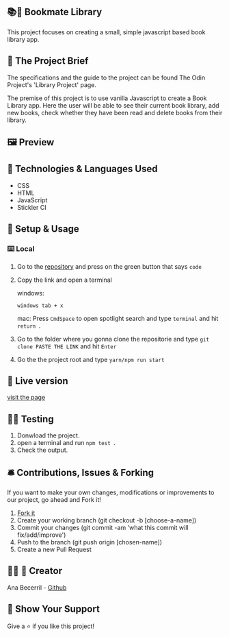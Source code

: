 ## 📚📗 Bookmate Library

This project focuses on creating a small, simple javascript based book library app.

## 🧮 The Project Brief

The specifications and the guide to the project can be found The Odin Project's 'Library Project' page.

The premise of this project is to use vanilla Javascript to create a Book Library app. Here the user will be able to see their current book library, add new books, check whether they have been read and delete books from their library.

## 🖼️ Preview

## 🧬 Technologies & Languages Used
- CSS
- HTML
- JavaScript
- Stickler CI

## 🔰 Setup & Usage

### ⌨️ Local 

1. Go to the [repository](https://github.com/Ana-Becerril/library_js) and press on the green button that says ```code```
2. Copy the link and open a terminal 

    windows:

    ```windows tab + x ```

    mac: Press ```CmdSpace``` to open spotlight search and type ```terminal``` and hit ```return ```.


3. Go to the folder where you gonna clone the repositorie and type ```git clone PASTE THE LINK``` and hit ```Enter ```

4. Go the the project root and type ``` yarn/npm run start ```

## 🚀 Live version
[visit the page](https://virtual-drummer.netlify.app/)


## 🧫🔬 Testing

1. Donwload the project.
2. open a terminal and run ```npm test ```.
3. Check the output.
## 🛎️ Contributions, Issues & Forking

If you want to make your own changes, modifications or improvements to our project, go ahead and Fork it!
1. [Fork it](https://github.com/Ana-Becerril/library_js/fork)
2. Create your working branch (git checkout -b [choose-a-name])
3. Commit your changes (git commit -am 'what this commit will fix/add/improve')
4. Push to the branch (git push origin [chosen-name])
5. Create a new Pull Request

## 👩‍💻 🦄 Creator

Ana Becerril - [Github](https://github.com/Ana-Becerril)

## 💚 Show Your Support

Give a ⭐️ if you like this project!
